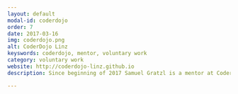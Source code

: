 ```yaml
---
layout: default
modal-id: coderdojo
order: 7
date: 2017-03-16
img: coderdojo.png
alt: CoderDojo Linz
keyswords: coderdojo, mentor, voluntary work
category: voluntary work
website: http://coderdojo-linz.github.io
description: Since beginning of 2017 Samuel Gratzl is a mentor at CoderDojo Linz. The CoderDojo is regular meeting in which children and teenager can learn programming in a playful way.

---
```

